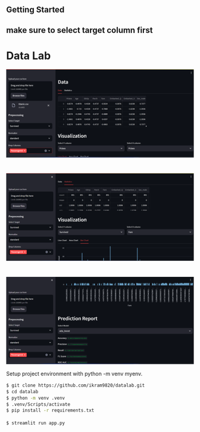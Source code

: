 ## Getting Started
## make sure to select target column first
# Data Lab
![Default Home View](./assets/ss1.png?raw=true "Title")
# 
![Default Home View](./assets/ss2.png?raw=true "Title")
# 
![Default Home View](./assets/ss3.png?raw=true "Title")

Setup project environment with python -m venv myenv.

```bash
$ git clone https://github.com/ikram9820/datalab.git
$ cd datalab
$ python -m venv .venv
$ .venv/Scripts/activate
$ pip install -r requirements.txt

$ streamlit run app.py
```
